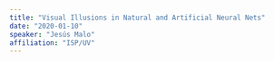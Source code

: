 ```yaml
---
title: "Visual Illusions in Natural and Artificial Neural Nets"
date: "2020-01-10"
speaker: "Jesús Malo"
affiliation: "ISP/UV"
---
```

